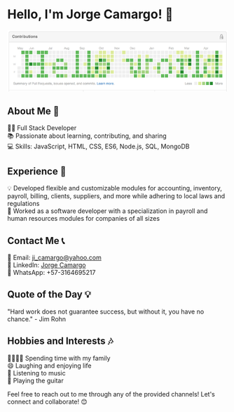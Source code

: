 # Hello, I'm Jorge Camargo! 👋

![Hello world](banner-github.png)
## About Me 📝
👨‍💻 Full Stack Developer \
📚 Passionate about learning, contributing, and sharing \
💻 Skills: JavaScript, HTML, CSS, ES6, Node.js, SQL, MongoDB

## Experience 💼
💡 Developed flexible and customizable modules for accounting, inventory, payroll, billing, clients, suppliers, and more while adhering to local laws and regulations \
🔧 Worked as a software developer with a specialization in payroll and human resources modules for companies of all sizes

## Contact Me 📞
📧 Email: ji_camargo@yahoo.com \
💼 LinkedIn: [Jorge Camargo](https://www.linkedin.com/in/jorgecamargog/) \
📱 WhatsApp: +57-3164695217

## Quote of the Day 💡
"Hard work does not guarantee success, but without it, you have no chance." - Jim Rohn

## Hobbies and Interests 🎶
👨‍👩‍👧‍👦 Spending time with my family \
😄 Laughing and enjoying life \
🎵 Listening to music \
🎸 Playing the guitar

Feel free to reach out to me through any of the provided channels! Let's connect and collaborate! 😊
